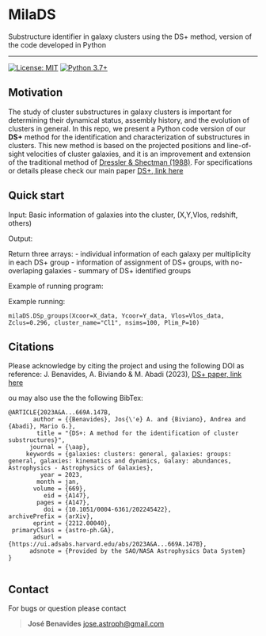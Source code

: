 # MilaDS
Substructure identifier in galaxy clusters using the DS+ method, version of the code developed in Python

----

[![License: MIT](https://img.shields.io/badge/License-MIT-blue.svg)](https://opensource.org/licenses/MIT)
[![Python 3.7+](https://img.shields.io/badge/python-3.7+-blue.svg)](https://www.python.org/downloads/release/python-370/)

## Motivation

The study of cluster substructures in galaxy clusters is important for determining their dynamical status, assembly history, and the evolution of clusters in general. In this repo, we present a Python code version of our **DS+** method for the identification and characterization of substructures in clusters. This new method is based on the projected positions and line-of-sight velocities of cluster galaxies, and it is an improvement and extension of the traditional method of [Dressler & Shectman (1988)](https://articles.adsabs.harvard.edu/pdf/1988AJ.....95..985D). For specifications or details please check our main paper [DS+, link here](https://www.aanda.org/articles/aa/full_html/2023/01/aa45422-22/aa45422-22.html)


## Quick start

Input:
Basic information of galaxies into the cluster, (X,Y,Vlos, redshift, others)

Output:
    
Return three arrays:
    - individual information of each galaxy per multiplicity in each DS+ group
    - information of assignment of DS+ groups, with no-overlaping galaxies
    - summary of DS+ identified groups

Example of running program:

Example running:

```
milaDS.DSp_groups(Xcoor=X_data, Ycoor=Y_data, Vlos=Vlos_data, Zclus=0.296, cluster_name="Cl1", nsims=100, Plim_P=10)
```

## Citations

Please acknowledge by citing the project and using the following DOI as reference:
J. Benavides, A. Biviando & M. Abadi (2023), [DS+ paper, link here](https://www.aanda.org/articles/aa/full_html/2023/01/aa45422-22/aa45422-22.html)

ou may also use the the following BibTex:

```
@ARTICLE{2023A&A...669A.147B,
       author = {{Benavides}, Jos{\'e} A. and {Biviano}, Andrea and {Abadi}, Mario G.},
        title = "{DS+: A method for the identification of cluster substructures}",
      journal = {\aap},
     keywords = {galaxies: clusters: general, galaxies: groups: general, galaxies: kinematics and dynamics, Galaxy: abundances, Astrophysics - Astrophysics of Galaxies},
         year = 2023,
        month = jan,
       volume = {669},
          eid = {A147},
        pages = {A147},
          doi = {10.1051/0004-6361/202245422},
archivePrefix = {arXiv},
       eprint = {2212.00040},
 primaryClass = {astro-ph.GA},
       adsurl = {https://ui.adsabs.harvard.edu/abs/2023A&A...669A.147B},
      adsnote = {Provided by the SAO/NASA Astrophysics Data System}
}


```

## Contact

For bugs or question please contact

> **José Benavides** [jose.astroph@gmail.com](jose.astroph@gmail.com)
